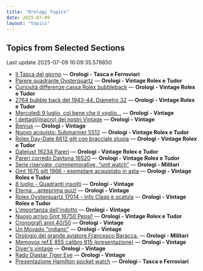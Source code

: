 ```yaml
---
title: "Orologi Topics"
date: 2025-07-09
layout: "topics"
---
```


## Topics from Selected Sections

Last update 2025-07-09 16:09:35.578850

- [Il Tasca del giorno](https://orologi.forumfree.it/?t=80702163) — **Orologi - Tasca e Ferroviari**
- [Parere quadrante Oysterquartz](https://orologi.forumfree.it/?t=79728291) — **Orologi - Vintage Rolex e Tudor**
- [Curiosità differenze cassa Rolex bubbleback](https://orologi.forumfree.it/?t=80753851) — **Orologi - Vintage Rolex e Tudor**
- [2764 bubble back del 1943-44. Diametro 32](https://orologi.forumfree.it/?t=80755099) — **Orologi - Vintage Rolex e Tudor**
- [Mercoledì 9 luglio, col bene che ti voglio...](https://orologi.forumfree.it/?t=80755373) — **Orologi - Vintage**
- [I dettagli(macro) dei nostri Vintage](https://orologi.forumfree.it/?t=80396891) — **Orologi - Vintage**
- [Benrus](https://orologi.forumfree.it/?t=80755934) — **Orologi - Vintage**
- [Nuovo acquisto: Submariner 5512](https://orologi.forumfree.it/?t=80753973) — **Orologi - Vintage Rolex e Tudor**
- [Rolex Day-Date 6612 gilt con bracciale stuoia](https://orologi.forumfree.it/?t=80717292) — **Orologi - Vintage Rolex e Tudor**
- [Datejust 16234 Pareri](https://orologi.forumfree.it/?t=80754153) — **Orologi - Vintage Rolex e Tudor**
- [Pareri corredo Daytona 16520](https://orologi.forumfree.it/?t=80751060) — **Orologi - Vintage Rolex e Tudor**
- [Serie riservate, commemorative, “unit watch”](https://orologi.forumfree.it/?t=70708713) — **Orologi - Militari**
- [Gmt 1675 gilt 1966 - esemplare acquistato in asta](https://orologi.forumfree.it/?t=80724649) — **Orologi - Vintage Rolex e Tudor**
- [8 luglio - Quadranti insoliti](https://orologi.forumfree.it/?t=80754462) — **Orologi - Vintage**
- [Eterna ...anteprima quiz!](https://orologi.forumfree.it/?t=80660771) — **Orologi - Vintage**
- [Rolex Oysterquartz 17014 - info Clasp e scatola](https://orologi.forumfree.it/?t=80754601) — **Orologi - Vintage Rolex e Tudor**
- [L'importanza dell'indotto](https://orologi.forumfree.it/?t=80692246) — **Orologi - Vintage**
- [Nuovo arrivo Gmt 16750 Pepsi!](https://orologi.forumfree.it/?t=80750096) — **Orologi - Vintage Rolex e Tudor**
- [Cronografi anni 40/50](https://orologi.forumfree.it/?t=80740948) — **Orologi - Vintage**
- [Un Movado "indiano"](https://orologi.forumfree.it/?t=68413888) — **Orologi - Vintage**
- [Orologio del grande aviatore Francesco Baracca.](https://orologi.forumfree.it/?t=79186297) — **Orologi - Militari**
- [Memovox ref.E 855 calibro 815 (presentazione)](https://orologi.forumfree.it/?t=80462539) — **Orologi - Vintage**
- [Diver's vintage](https://orologi.forumfree.it/?t=71608461) — **Orologi - Vintage**
- [Rado Diastar Tiger Eye](https://orologi.forumfree.it/?t=80755140) — **Orologi - Vintage**
- [Presentazione Hamilton pocket watch](https://orologi.forumfree.it/?t=80737325) — **Orologi - Tasca e Ferroviari**
